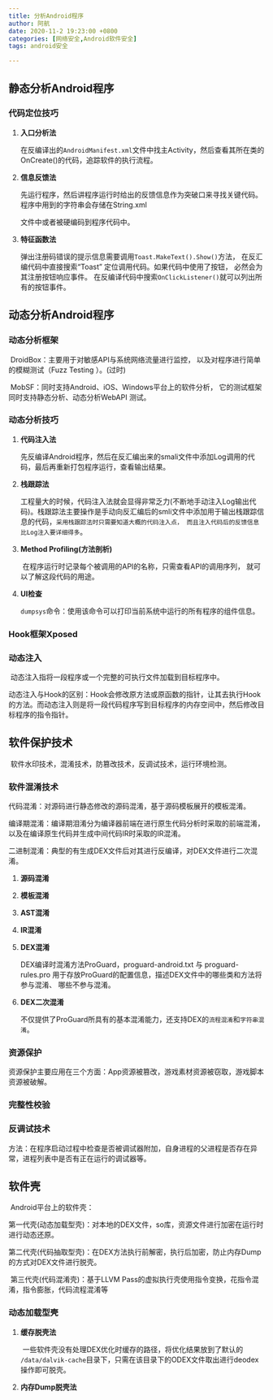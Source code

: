 ```yaml
---
title: 分析Android程序
author: 阿航
date: 2020-11-2 19:23:00 +0800
categories: [网络安全,Android软件安全]
tags: android安全

---
```




## 静态分析Android程序

### 代码定位技巧

1. **入口分析法**

   ​	在反编译出的`AndroidManifest.xml`文件中找主Activity，然后查看其所在类的OnCreate()的代码，追踪软件的执行流程。

2. **信息反馈法**

   ​	先运行程序，然后讲程序运行时给出的反馈信息作为突破口来寻找关键代码。程序中用到的字符串会存储在String.xml

   文件中或者被硬编码到程序代码中。

3. **特征函数法**

   ​	弹出注册码错误的提示信息需要调用`Toast.MakeText().Show()`方法， 在反汇编代码中直接搜索“Toast” 定位调用代码。如果代码中使用了按钮， 必然会为其注册按钮响应事件。 在反编译代码中搜索`OnClickListener()`就可以列出所有的按钮事件。



## 动态分析Android程序

### 动态分析框架

​	DroidBox：主要用于对敏感API与系统网络流量进行监控， 以及对程序进行简单的模糊测试（Fuzz Testing ）。(过时)

​	MobSF：同时支持Android、iOS、Windows平台上的软件分析， 它的测试框架同时支持静态分析、动态分析WebAPI				   测试。

 ### 动态分析技巧

1. **代码注入法**

   ​	先反编译Android程序，然后在反汇编出来的smali文件中添加Log调用的代码，最后再重新打包程序运行，查看输出结果。

2. **栈跟踪法**

   ​	工程量大的时候，代码注入法就会显得非常乏力(不断地手动注入Log输出代码)。栈跟踪法主要操作是手动向反汇编后的smli文件中添加用于输出栈跟踪信息的代码，`采用栈跟踪法时只需要知道大概的代码注入点， 而且注入代码后的反馈信息比Log注入要详细得多`。

3. **Method Profiling(方法剖析)**

   ​	在程序运行时记录每个被调用的API的名称，只需查看API的调用序列， 就可以了解这段代码的用途。

4. **UI检查**

   ​	`dumpsys`命令：使用该命令可以打印当前系统中运行的所有程序的组件信息。

### Hook框架Xposed



### 动态注入

​	动态注入指将一段程序或一个完整的可执行文件加载到目标程序中。

​	动态注入与Hook的区别：Hook会修改原方法或原函数的指针，让其去执行Hook的方法。而动态注入则是将一段代码程序写到目标程序的内存空间中，然后修改目标程序的指令指针。



## 软件保护技术

​	软件水印技术，混淆技术，防篡改技术，反调试技术，运行环境检测。

### 软件混淆技术

​	代码混淆：对源码进行静态修改的源码混淆，基于源码模板展开的模板混淆。

​	编译期混淆：编译期泪淆分为编译器前端在进行原生代码分析时采取的前端混淆， 以及在编译原生代码并生成中间代码IR时采取的IR混淆。

​	二进制混淆：典型的有生成DEX文件后对其进行反编译，对DEX文件进行二次混淆。

1. **源码混淆**

2. **模板混淆**

3. **AST混淆**

4. **IR混淆**

5. **DEX混淆**

   DEX编译时混淆方法ProGuard，proguard-android.txt 与 proguard-rules.pro 用于存放ProGuard的配置信息，描述DEX文件中的哪些类和方法将参与混淆、 哪些不参与混淆。

6. **DEX二次混淆**

   不仅提供了ProGuard所具有的基本混淆能力，还支持DEX的`流程混淆`和`字符串混淆`。

### 资源保护

​	资源保护主要应用在三个方面：App资源被篡改，游戏素材资源被窃取，游戏脚本资源被破解。

### 完整性校验

### 反调试技术

​	方法：在程序启动过程中检查是否被调试器附加，自身进程的父进程是否存在异常，进程列表中是否有正在运行的调试器等。



## 软件壳

​	Android平台上的软件壳：

​	第一代壳(动态加载型壳)：对本地的DEX文件，so库，资源文件进行加密在运行时进行动态还原。

​	第二代壳(代码抽取型壳)：在DEX方法执行前解密，执行后加密，防止内存Dump的方式对DEX文件进行脱壳。

​	第三代壳(代码混淆壳)：基于LLVM Pass的虚拟执行壳使用指令变换，花指令混淆，指令膨胀，代码流程混淆等

###  动态加载型壳

1. **缓存脱壳法**

   ​	一些软件壳没有处理DEX优化时缓存的路径，将优化结果放到了默认的 `/data/dalvik-cache`目录下，只需在该目录下的ODEX文件取出进行deodex操作即可脱壳。

2. **内存Dump脱壳法**

   














